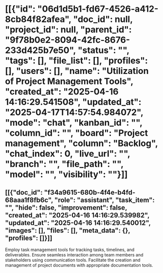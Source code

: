 # [[{"id": "06d1d5b1-fd67-4526-a412-8cb84f82afea", "doc_id": null, "project_id": null, "parent_id": "9f78b0e2-8094-42fc-8676-233d425b7e50", "status": "", "tags": [], "file_list": [], "profiles": [], "users": [], "name": "Utilization of Project Management Tools", "created_at": "2025-04-16 14:16:29.541508", "updated_at": "2025-04-17T14:57:54.984072", "mode": "chat", "kanban_id": "", "column_id": "", "board": "Project management", "column": "Backlog", "chat_index": 0, "live_url": "", "branch": "", "file_path": "", "model": "", "visibility": ""}]]
## [[{"doc_id": "f34a9615-680b-4f4e-b4fd-68aaa1f8fb6c", "role": "assistant", "task_item": "", "hide": false, "improvement": false, "created_at": "2025-04-16 14:16:29.539982", "updated_at": "2025-04-16 14:16:29.540012", "images": [], "files": [], "meta_data": {}, "profiles": []}]]
Employ task management tools for tracking tasks, timelines, and deliverables. Ensure seamless interaction among team members and stakeholders using communication tools. Facilitate the creation and management of project documents with appropriate documentation tools.